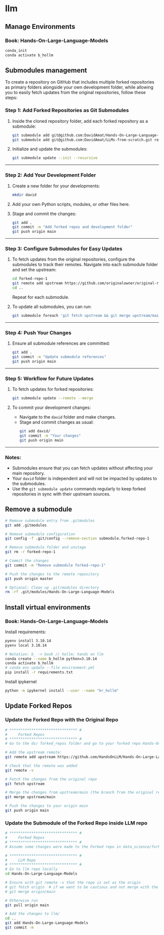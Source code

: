 # llm

## Manage Environments

### Book: Hands-On-Large-Language-Models
```bash
conda_init
conda activate b_hollm
```

## Submodules management

To create a repository on GitHub that includes multiple forked repositories as primary folders alongside your own development folder, while allowing you to easily fetch updates from the original repositories, follow these steps:

### Step 1: **Add Forked Repositories as Git Submodules**
1. Inside the cloned repository folder, add each forked repository as a submodule:
   ```bash
   git submodule add git@github.com:DavidAmat/Hands-On-Large-Language-Models.git repos/Hands-On-Large-Language-Models
   git submodule add git@github.com:DavidAmat/LLMs-from-scratch.git repos/LLMs-from-scratch

   ```

2. Initialize and update the submodules:
   ```bash
   git submodule update --init --recursive
   ```

---

### Step 2: **Add Your Development Folder**
1. Create a new folder for your developments:
   ```bash
   mkdir david
   ```
2. Add your own Python scripts, modules, or other files here.

3. Stage and commit the changes:
   ```bash
   git add .
   git commit -m "Add forked repos and development folder"
   git push origin main
   ```

---

### Step 3: **Configure Submodules for Easy Updates**
1. To fetch updates from the original repositories, configure the submodules to track their remotes. Navigate into each submodule folder and set the upstream:
   ```bash
   cd forked-repo-1
   git remote add upstream https://github.com/originalowner/original-repo-1.git
   cd ..
   ```

   Repeat for each submodule.

2. To update all submodules, you can run:
   ```bash
   git submodule foreach 'git fetch upstream && git merge upstream/main'
   ```

---

### Step 4: **Push Your Changes**
1. Ensure all submodule references are committed:
   ```bash
   git add .
   git commit -m "Update submodule references"
   git push origin main
   ```

---

### Step 5: **Workflow for Future Updates**
1. To fetch updates for forked repositories:
   ```bash
   git submodule update --remote --merge
   ```

2. To commit your development changes:
   - Navigate to the `david` folder and make changes.
   - Stage and commit changes as usual:
     ```bash
     git add david/
     git commit -m "Your changes"
     git push origin main
     ```

---

### Notes:
- Submodules ensure that you can fetch updates without affecting your main repository.
- Your `david` folder is independent and will not be impacted by updates to the submodules.
- Use the `git submodule update` commands regularly to keep forked repositories in sync with their upstream sources.

## Remove a submodule

```bash
# Remove submodule entry from .gitmodules
git add .gitmodules

# Remove submodule configuration
git config -f .git/config --remove-section submodule.forked-repo-1

# Remove submodule folder and unstage
git rm -r forked-repo-1

# Commit the changes
git commit -m "Remove submodule forked-repo-1"

# Push the changes to the remote repository
git push origin master

# Optional: Clean up .git/modules directory
rm -rf .git/modules/Hands-On-Large-Language-Models
```

## Install virtual environments

### Book: Hands-On-Large-Language-Models

Install requirements:

```bash
pyenv install 3.10.14
pyenv local 3.10.14

# Notation: b_ -> book // hollm: hands on llm
conda create --name b_hollm python=3.10.14
conda activate b_hollm
# conda env update --file environment.yml
pip install -r requirements.txt
```

Install ipykernel

```bash
python -m ipykernel install --user --name "kr_hollm"
```


## Update Forked Repos

### Update the Forked Repo with the Original Repo

```bash
# ******************************* #
#     Forked Repos
# ******************************* #
# Go to the ds/ forked_repos folder and go to your forked repo Hands-On-Large-Language-Models in this example

# Add the upstream remote:
git remote add upstream https://github.com/HandsOnLLM/Hands-On-Large-Language-Models.git

# Check that the remote was added
git remote -v

# Fetch the changes from the original repo
git fetch upstream

# Merge the changes from upstream/main (the branch from the original repo) to the local main branch of the forked one
git merge upstream/main

# Push the changes to your origin main
git push origin main
```

### Update the Submodule of the Forked Repo inside LLM repo
```bash
# ******************************* #
#     Forked Repos
# ******************************* #
# Assume some changes were made to the Forked repo in data_science/forked_repos/Hands-On-Large-Language-Models/README.md

# ******************************* #
#     LLM Repo
# ******************************* #
# Go to llm repo locally 
cd Hands-On-Large-Language-Models

# Ensure with git remote -v that the repo is set as the origin
# git fetch origin  # if we want to be cautious and not merge with the current changes
# git merge origin/main

# Otherwise run
git pull origin main

# Add the changes to llm/
cd ..
git add Hands-On-Large-Language-Models
git commit -m

```
